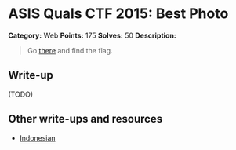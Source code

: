 # ASIS Quals CTF 2015: Best Photo

**Category:** Web
**Points:** 175
**Solves:** 50
**Description:**

> Go [there](http://bestphoto.asis-ctf.ir/) and find the flag.

## Write-up

(TODO)

## Other write-ups and resources

* [Indonesian](https://github.com/rentjongteam/write-ups-2015/tree/master/asis-quals-2015/best-photo)
